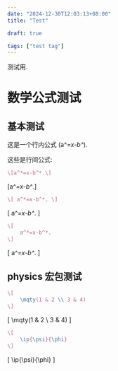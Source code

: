 ```yaml
---
date: "2024-12-30T12:03:13+08:00"
title: "Test"

draft: true

tags: ["test tag"]
---
```


测试用.

# 数学公式测试

## 基本测试

这是一个行内公式 \(a^*=x-b^*\).

这些是行间公式:
```latex
\[a^*=x-b^*.\]
```
\[a^*=x-b^*.\]

```latex
\[ a^*=x-b^*. \]
```
\[ a^*=x-b^*. \]

```latex
\[
    a^*=x-b^*.
\]
```
\[
    a^*=x-b^*.
\]

## physics 宏包测试

```latex
\[
    \mqty(1 & 2 \\ 3 & 4)
\]
```
\[
    \mqty(1 & 2 \\ 3 & 4)
\]

```latex
\[
    \ip{\psi}{\phi}
\]
```
\[
    \ip{\psi}{\phi}
\]